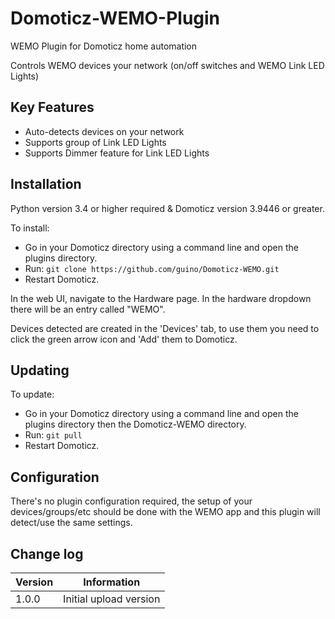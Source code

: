 # Domoticz-WEMO-Plugin
WEMO Plugin for Domoticz home automation

Controls WEMO devices your network (on/off switches and WEMO Link LED Lights)

## Key Features

* Auto-detects devices on your network
* Supports group of Link LED Lights
* Supports Dimmer feature for Link LED Lights

## Installation

Python version 3.4 or higher required & Domoticz version 3.9446 or greater.

To install:
* Go in your Domoticz directory using a command line and open the plugins directory.
* Run: ```git clone https://github.com/guino/Domoticz-WEMO.git```
* Restart Domoticz.

In the web UI, navigate to the Hardware page. In the hardware dropdown there will be an entry called "WEMO".

Devices detected are created in the 'Devices' tab, to use them you need to click the green arrow icon and 'Add' them to Domoticz.

## Updating

To update:
* Go in your Domoticz directory using a command line and open the plugins directory then the Domoticz-WEMO directory.
* Run: ```git pull```
* Restart Domoticz.

## Configuration

There's no plugin configuration required, the setup of your devices/groups/etc should be done with the WEMO app and this plugin will detect/use the same settings.

## Change log

| Version | Information|
| ----- | ---------- |
| 1.0.0 | Initial upload version |
